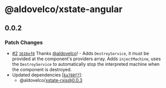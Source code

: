 # @aldovelco/xstate-angular

## 0.0.2

### Patch Changes

- [#2](https://github.com/aldovelco/xstate-libs/pull/2) [`1616ef0`](https://github.com/aldovelco/xstate-libs/commit/1616ef097fa6f72ddc442e7f5fce163219c0320f) Thanks [@aldovelco](https://github.com/aldovelco)! - Adds `DestroyService`, it must be provided at the component's providers array.
  Adds `injectMachine`, uses the `DestroyService` to automatically stop the interpreted machine when the component is destroyed.
- Updated dependencies [[`6a780f7`](https://github.com/aldovelco/xstate-libs/commit/6a780f753a3882d6125194e69b9330a3505920a3)]:
  - @aldovelco/xstate-rxjs@0.0.3
